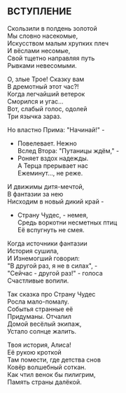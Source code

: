 ## ВСТУПЛЕНИЕ

Скользили в полдень золотой  
Мы словно насекомые,  
Искусством малым хрупких плеч  
И вёслами несомые,  
Свой тщетно направляя путь  
Рывками невесомыми.

О, злые Трое! Сказку вам  
В дремотный этот час?!  
Когда легчайший ветерок  
Сморился и угас...  
Вот, слабый голос, одолей  
Три язычка зараз.

Но властно Прима: "Начинай!" -

- Повелевает. Нежно  
    Вслед Втора: "Путаницы ждём," -
- Роняет вздох надежды.  
    А Терца прерывает нас  
    Ежеминут..., не реже.  
    

И движимы дитя-мечтой,  
В фантазии за нею  
Нисходим в новый дикий край -

- Страну Чудес, - немея,  
    Средь воркотни несметных птиц  
    Её вспугнуть не смея.  
    

Когда источники фантазии  
История сушила,  
И Изнемогший говорил:  
"В другой раз, я не в силах", -  
"Сейчас - другой раз!" - голоса  
Счастливые вопили.

Так сказка про Страну Чудес  
Росла мало-помалу.  
Событья странные её  
Придуманы. Отчалил  
Домой весёлый экипаж,  
Устало солнце жалить.

Твоя история, Алиса!  
Её рукою кроткой  
Там помести, где детства снов  
Ковёр волшебный соткан.  
Как чтил венок бы пилигрим,  
Память страны далёкой.